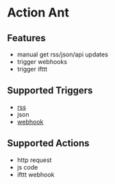 # Action Ant

## Features

- manual get rss/json/api updates
- trigger webhooks
- trigger ifttt

## Supported Triggers

- [rss](/docs/events/rss.md)
- json
- [webhook](/docs/events/webhook.md)

## Supported Actions

- http request
- js code
- ifttt webhook
